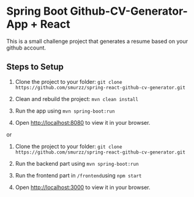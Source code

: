 # Spring Boot Github-CV-Generator-App + React

This is a small challenge project that generates a resume based on your github account.

## Steps to Setup

1. Clone the project to your folder: `git clone https://github.com/smurzz/spring-react-github-cv-generator.git`

2. Clean and rebuild the project: `mvn clean install`

3. Run the app using `mvn spring-boot:run`

4. Open [http://localhost:8080](http://localhost:8080) to view it in your browser.


or 

1. Clone the project to your folder: `git clone https://github.com/smurzz/spring-react-github-cv-generator.git`

2. Run the backend part using `mvn spring-boot:run`

3. Run the frontend part in `/frontend`using `npm start`

4. Open [http://localhost:3000](http://localhost:3000) to view it in your browser.


